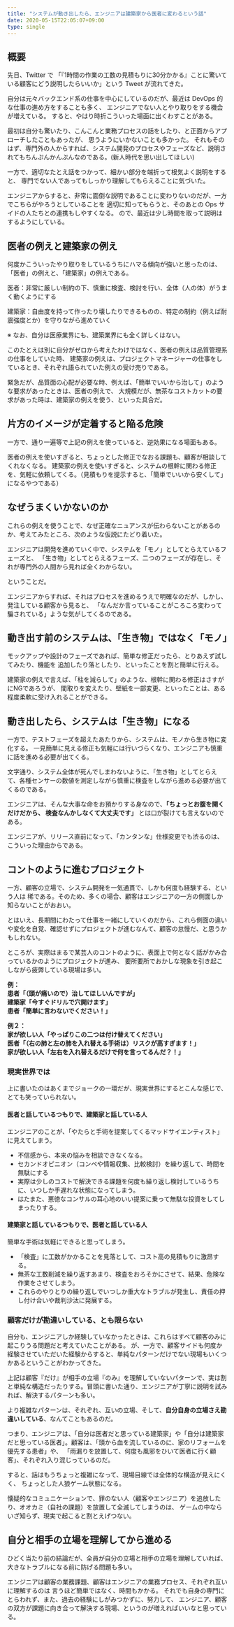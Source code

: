 ```yaml
---
title: "システムが動き出したら、エンジニアは建築家から医者に変わるという話"
date: 2020-05-15T22:05:07+09:00
type: single
---
```


## 概要
先日、Twitter で 「『1時間の作業の工数の見積もりに30分かかる』ことに驚いている顧客にどう説明したらいいか」という
Tweet が流れてきた。

自分は元々バックエンド系の仕事を中心にしているのだが、最近は DevOps 的な仕事の進め方をすることも多く、
エンジニアでない人とやり取りをする機会が増えている。
すると、やはり時折こういった場面に出くわすことがある。

最初は自分も驚いたり、こんこんと業務プロセスの話をしたり、と正面からアプローチしたこともあったが、
思うようにいかないことも多かった。
それもそのはず、専門外の人からすれば、システム開発のプロセスやフェーズなど、説明されてもちんぷんかんぷんなのである。(新人時代を思い出してほしい)

一方で、適切なたとえ話をつかって、細かい部分を端折って根気よく説明をすると、
専門でない人であってもしっかり理解してもらえることに気づいた。

エンジニアからすると、非常に面倒な説明であることに変わりないのだが、一方でこちらがやろうとしていることを
適切に知ってもらうと、そのあとの Ops サイドの人たちとの連携もしやすくなる。
ので、最近は少し時間を取って説明はするようにしている。

## 医者の例えと建築家の例え
何度かこういったやり取りをしているうちにハマる傾向が強いと思ったのは、「医者」の例えと、「建築家」の例えである。

医者：非常に厳しい制約の下、慎重に検査、検討を行い、全体（人の体）がうまく動くようにする

建築家：自由度を持って作ったり壊したりできるものの、特定の制約（例えば耐震強度とか）を守りながら進めていく

※ なお、自分は医療業界にも、建築業界にも全く詳しくはない。

このたとえは別に自分がゼロから考えたわけではなく、医者の例えは品質管理系の仕事をしていた時、
建築家の例えは、プロジェクトマネージャーの仕事をしているとき、それぞれ語られていた例えの受け売りである。

緊急だが、品質面の心配が必要な時、例えば、「簡単でいいから治して」のような要求があったときは、医者の例えで、
大規模だが、無茶なコストカットの要求があった時は、建築家の例えを使う、といった具合だ。

## 片方のイメージが定着すると陥る危険
一方で、通り一遍等で上記の例えを使っていると、逆効果になる場面もある。

医者の例えを使いすぎると、ちょっとした修正でなおる課題も、顧客が相談してくれなくなる。
建築家の例えを使いすぎると、システムの根幹に関わる修正を、気軽に依頼してくる。（見積もりを提示すると、「簡単でいいから安くして」になるやつである）

## なぜうまくいかないのか
これらの例えを使うことで、なぜ正確なニュアンスが伝わらないことがあるのか、考えてみたところ、次のような仮説にたどり着いた。

エンジニアは開発を進めていく中で、システムを「モノ」としてとらえているフェーズと、
「生き物」としてとらえるフェーズ、二つのフェーズが存在し、それが専門外の人間から見れば全くわからない。

ということだ。

エンジニアからすれば、それはプロセスを進めるうえで明確なのだが、しかし、発注している顧客から見ると、
「なんだか言っていることがころころ変わって騙されている」ような気がしてくるのである。

## 動き出す前のシステムは、「生き物」ではなく「モノ」
モックアップや設計のフェーズであれば、簡単な修正だったら、とりあえず試してみたり、機能を
追加したり落としたり、といったことを割と簡単に行える。

建築家の例えで言えば、「柱を減らして」のような、根幹に関わる修正はさすがにNGであろうが、
間取りを変えたり、壁紙を一部変更、といったことは、ある程度柔軟に受け入れることができる。

## 動き出したら、システムは「生き物」になる
一方で、テストフェーズを超えたあたりから、システムは、モノから生き物に変化する。
一見簡単に見える修正も気軽には行いづらくなり、エンジニアも慎重に話を進める必要が出てくる。

文字通り、システム全体が死んでしまわないように、「生き物」としてとらえて、各種センサーの数値を測定しながら慎重に検査をしながら進める必要が出てくるのである。

エンジニアは、そんな大事な命をお預かりする身なので、**「ちょっとお腹を開くだけだから、
検査なんかしなくて大丈夫です」** とは口が裂けても言えないのである。

エンジニアが、リリース直前になって、「カンタンな」仕様変更でも渋るのは、こういった理由からである。

## コントのように進むプロジェクト
一方、顧客の立場で、システム開発を一気通貫で、しかも何度も経験する、という人は
稀である。そのため、多くの場合、顧客はエンジニアの一方の側面しか知らないことがおおい。

とはいえ、長期間にわたって仕事を一緒にしていくのだから、これら側面の違いや変化を自覚、確認せずにプロジェクトが進むなんて、顧客の怠慢だ、と思うかもしれない。

ところが、実際はまるで某芸人のコントのように、表面上で何となく話がかみ合っているかのようにプロジェクトが進み、
要所要所でおかしな現象を引き起こしながら疲弊している現場は多い。

**例：  
患者「（頭が痛いので）治してほしいんですが」  
建築家「今すぐドリルで穴開けます」  
患者「簡単に言わないでください！」**

**例２：  
家が欲しい人「やっぱりこの二つは付け替えてください」  
医者「（右の肺と左の肺を入れ替える手術は）リスクが高すぎます！」  
家が欲しい人「左右を入れ替えるだけで何を言ってるんだ？！」**  

### 現実世界では
上に書いたのはあくまでジョークの一環だが、現実世界にするとこんな感じで、
とても笑っていられない。

#### 医者と話しているつもりで、建築家と話している人 
エンジニアのことが、「やたらと手術を提案してくるマッドサイエンティスト」に見えてしまう。

* 不信感から、本来の悩みを相談できなくなる。
* セカンドオピニオン（コンペや情報収集、比較検討）を繰り返して、時間を無駄にする
* 実際は少しのコストで解決できる課題を何度も繰り返し検討しているうちに、いつしか手遅れな状態になってしまう。
*  はたまた、悪徳なコンサルの耳心地のいい提案に乗って無駄な投資をしてしまったりする。

#### 建築家と話しているつもりで、医者と話している人
簡単な手術は気軽にできると思ってしまう。
* 「検査」に工数がかかることを見落として、コスト高の見積もりに激昂する。
*  無茶な工数削減を繰り返すあまり、検査をおろそかにさせて、結果、危険な作業をさせてしまう。
*  これらのやりとりの繰り返しでいつしか重大なトラブルが発生し、責任の押し付け合いや裁判沙汰に発展する。

### 顧客だけが勘違いしている、とも限らない
自分も、エンジニアしか経験していなかったときは、これらはすべて顧客のみに起こりうる問題だと考えていたことがある。
が、一方で、顧客サイドも何度か経験させていただいた経験からすると、単純なパターンだけでない現場もいくつかあるということがわかってきた。

上記は顧客『だけ』が相手の立場『のみ』を理解していないパターンで、実は割と単純な構造だったりする。冒頭に書いた通り、エンジニアが丁寧に説明を試みれば、解決するパターンも多い。

より複雑なパターンは、それぞれ、互いの立場、そして、**自分自身の立場さえ勘違いしている**、なんてこともあるのだ。

つまり、エンジニアは、「自分は医者だと思っている建築家」や「自分は建築家だと思っている医者」。顧客は、「頭から血を流しているのに、家のリフォームを優先する患者」や、
「雨漏りを放置して、何度も風邪をひいて医者に行く顧客」、それぞれ入り混じっているのだ。

すると、話はもうちょっと複雑になって、現場目線では全体的な構造が見えにくく、
ちょっとした人狼ゲーム状態になる。

懐疑的なコミュニケーションで、罪のない人（顧客やエンジニア）を追放したり、オオカミ（自社の課題）を放置して全滅してしまうのは、
ゲームの中ならいざ知らず、現実で起こると割とえげつない。

## 自分と相手の立場を理解してから進める
ひどく当たり前の結論だが、全員が自分の立場と相手の立場を理解していれば、
大きなトラブルになる前に防げる問題も多い。

エンジニアは顧客の業務課題、顧客はエンジニアの業務プロセス、それぞれ互いに理解するのは
言うほど簡単ではなく、時間もかかる。
それでも自身の専門にとらわれず、また、過去の経験にしがみつかずに、努力して、
エンジニア、顧客の双方が課題に向き合って解決する現場、というのが増えればいいなと思っている。

